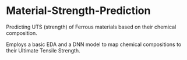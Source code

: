 # Material-Strength-Prediction
Predicting UTS (strength) of Ferrous materials based on their chemical composition.

Employs a basic EDA and a DNN model to map chemical compositions to their Ultimate Tensile Strength.
